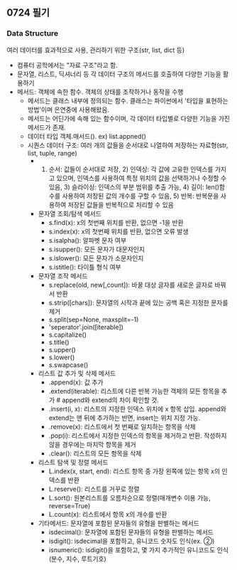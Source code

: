 ## 0724 필기

### Data Structure
여러 데이터를 효과적으로 사용, 관리하기 위한 구조(str, list, dict 등)
- 컴퓨터 공학에서는 "자료 구조"라고 함. 
- 문자열, 리스트, 딕셔너리 등 각 데이터 구조의 메서드를 호출하여 다양한 기능을 활용하기
- 메서드: 객체에 속한 함수. 객체의 상태를 조작하거나 동작을 수행
  - 메서드는 클래스 내부에 정의되는 함수. 클래스는 파이썬에서 '타입을 표현하는 방법'이며 은연중에 사용해왔음. 
  - 메서드는 어딘가에 속해 있는 함수이며, 각 데이터 타입별로 다양한 기능을 가진 메서드가 존재.
  - 데이터 타입 객체.매서드(). ex) list.appned()
  - 시퀀스 데이터 구조: 여러 개의 값들을 순서대로 나열하여 저장하는 자료형(str, list, tuple, range)
    - 1) 순서: 값들이 순서대로 저장, 2) 인덱싱: 각 값에 고유한 인덱스를 가지고 있으며, 인덱스를 사용하여 특정 위치의 값을 선택하거나 수정할 수 있음, 3) 슬라이싱: 인덱스의 부분 범위를 추출 가능, 4) 길이: len()함수를 사용하여 저장된 값의 개수를 구할 수 있음, 5) 반복: 반복문을 사용하여 저장된 값들을 반복적으로 처리할 수 있음
    - 문자열 조회/탐색 메서드
      - s.find(x): x의 첫번째 위치를 반환, 없으면 -1을 반환
      - s.index(x): x의 첫번째 위치를 반환, 없으면 오류 발생
      - s.isalpha(): 알파벳 문자 여부
      - s.isupper(): 모든 문자가 대문자인지
      - s.islower(): 모든 문자가 소문자인지
      - s.istitle(): 타이틀 형식 여부
    -  문자열 조작 메서드
       - s.replace(old, new[,count]): 바꿀 대상 글자를 새로운 글자로 바꿔서 반환
       - s.strip([chars]): 문자열의 시작과 끝에 있는 공백 혹은 지정한 문자를 제거
       - s.split(sep=None, maxsplit=-1)
       - 'seperator'.join([iterable])
       - s.capitalize()
       - s.title()
       - s.upper()
       - s.lower()
       - s.swapcase()
     - 리스트 값 추가 및 삭제 메서드
       - .append(x): 값 추가
       - .extend(iterable): 리스트에 다른 반복 가능한 객체의 모든 항목을 추가 # append와 extend의 차이 확인할 것.
       - .insert(i, x): 리스트의 지정한 인덱스 위치에 x 항목 삽입. append와 extend는 맨 뒤에 추가하는 반면, insert는 위치 지정 가능.
       - .remove(x): 리스트에서 첫 번째로 일치하는 항목을 삭제
       - .pop(i): 리스트에서 지정한 인덱스의 항목을 제거하고 반환. 작성하지 않을 경우에는 마지막 항목을 제거
       - .clear(): 리스트의 모든 항목을 삭제
     - 리스트 탐색 및 정렬 메서드
       - L.index(x, start, end): 리스트 항목 중 가장 왼쪽에 있는 항목 x의 인덱스를 반환
       - L.reserve(): 리스트를 거꾸로 정렬
       - L.sort(): 원본리스트를 오름차순으로 정렬(매개변수 이용 가능, reverse=True)
       - L.count(x): 리스트에서 항목 x의 개수를 반환
     - 기타메서드: 문자열에 포함된 문자들의 유형을 판별하는 메서드
       - isdecimal(): 문자열에 포함된 문자들의 유형을 판별하는 메서드
       - isdigit(): isdecimal을 포함하고, 유니코드 숫자도 인식(ex. ②)
       - isnumeric(): isdigit()을 포함하고, 몇 가지 추가적인 유니코드도 인식(분수, 지수, 루트기호)
